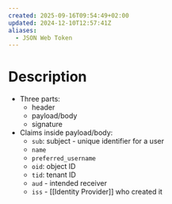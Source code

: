 ```yaml
---
created: 2025-09-16T09:54:49+02:00
updated: 2024-12-10T12:57:41Z
aliases:
  - JSON Web Token
---
```

# Description
- Three parts:
	- header
	- payload/body
	- signature
- Claims inside payload/body:
	- `sub`: subject - unique identifier for a user
	- `name`
	- `preferred_username`
	- `oid`: object ID
	- `tid`: tenant ID
	- `aud` - intended receiver
	- `iss` - [[Identity Provider]] who created it